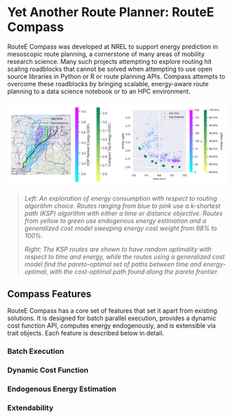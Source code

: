 # Yet Another Route Planner: RouteE Compass

RouteE Compass was developed at NREL to support energy prediction in mesoscopic route planning, a cornerstone of many areas of mobility research science.
Many such projects attempting to explore routing hit scaling roadblocks that cannot be solved when attempting to use open source libraries in Python or R or route planning APIs.
Compass attempts to overcome these roadblocks by bringing scalable, energy-aware route planning to a data science notebook or to an HPC environment.

![image comparing trip results by algorithm type](./images/example_ksp_comparison.png)

> _Left: An exploration of energy consumption with respect to routing algorithm choice. Routes ranging from blue to pink use a k-shortest path (KSP) algorithm with either a time or distance objective. Routes from yellow to green use endogenous energy estimation and a generalized cost model sweeping energy cost weight from 98% to 100%._
>
> _Right: The KSP routes are shown to have random optimality with respect to time and energy, while the routes using a generalized cost model find the pareto-optimal set of paths between time and energy-optimal, with the cost-optimal path found along the pareto frontier._

## Compass Features

RouteE Compass has a core set of features that set it apart from existing solutions. 
It is designed for batch parallel execution, provides a dynamic cost function API, computes energy endogenously, and is extensible via trait objects.
Each feature is described below in detail.

### Batch Execution

### Dynamic Cost Function

### Endogenous Energy Estimation

### Extendability
